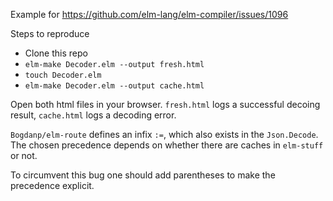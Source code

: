 Example for <https://github.com/elm-lang/elm-compiler/issues/1096>

Steps to reproduce

- Clone this repo
- `elm-make Decoder.elm --output fresh.html`
- `touch Decoder.elm`
- `elm-make Decoder.elm --output cache.html`

Open both html files in your browser. `fresh.html` logs a successful decoing result, `cache.html` logs a decoding error.

`Bogdanp/elm-route` defines an infix `:=`, which also exists in the `Json.Decode`. The chosen precedence depends on whether there are caches in `elm-stuff` or not.

To circumvent this bug one should add parentheses to make the precedence explicit.
